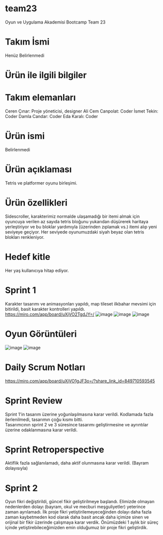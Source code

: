 # team23
Oyun ve Uygulama Akademisi Bootcamp Team 23
# Takım İsmi
Henüz Belirlenmedi
# Ürün ile ilgili bilgiler
# Takım elemanları
Ceren Çınar: Proje yöneticisi, designer
Ali Cem Canpolat: Coder
İsmet Tekin: Coder
Damla Candar: Coder
Eda Karalı: Coder
# Ürün ismi
Belirlenmedi
# Ürün açıklaması
Tetris ve platformer oyunu birleşimi.
# Ürün özellikleri
Sidescroller, karakterimiz normalde ulaşamadığı bir itemi almak için oyuncuya verilen az sayıda tetris bloğunu yukarıdan düşürerek haritaya yerleştiriyor ve bu bloklar yardımıyla (üzerinden zıplamak vs.) itemi alıp yeni seviyeye geçiyor. Her seviyede oyunumuzdaki siyah beyaz olan tetris blokları renkleniyor.
# Hedef kitle
Her yaş kullanıcıya hitap ediyor.
# Sprint 1
Karakter tasarımı ve animasyonları yapıldı, map tileset ilkbahar mevsimi için bitirildi, basit karakter kontrolleri yapıldı.  
https://miro.com/app/board/uXjVO2TgdJY=/
![image](https://user-images.githubusercontent.com/95138463/167613993-487c0c3a-9243-443f-bbb8-8c75e209ebbc.png)
![image](https://user-images.githubusercontent.com/95138463/167614079-9cba4380-3fca-48a6-b7f9-958192d9e04e.png)
![image](https://user-images.githubusercontent.com/95138463/167614469-9dd9a30c-24b8-4fdd-9531-d294566c5720.png)
# Oyun Görüntüleri
![image](https://user-images.githubusercontent.com/95138463/167629066-5c4ad421-1d6e-46e8-9618-d1ef829f7e2e.png)
![image](https://user-images.githubusercontent.com/95138463/167644345-753b0cd8-bf2f-41f2-aec9-897ca990b00d.png)
# Daily Scrum Notları
https://miro.com/app/board/uXjVO1gJF3o=/?share_link_id=849710593545
# Sprint Review
Sprint 1'in tasarım üzerine yoğunlaşılmasına karar verildi. Kodlamada fazla ilerlenilmedi, tasarımın çoğu kısmı bitti.  
Tasarımcının sprint 2 ve 3 süresince tasarımı geliştirmesine ve ayrıntılar üzerine odaklanmasına karar verildi.
# Sprint Retroperspective
Aktiflik fazla sağlanılamadı, daha aktif olunmasına karar verildi. (Bayram dolayısıyla)
# Sprint 2
Oyun fikri değiştirildi, güncel fikir geliştirilmeye başlandı. Elimizde olmayan nedenlerden dolayı (bayram, okul ve mecburi meşguliyetler) yeterince zaman ayrılamadı. İlk proje fikri yetiştirilemeyeceğinden dolayı daha fazla zaman kaybetmeden kod olarak daha basit ancak daha içimize sinen ve orijinal bir fikir üzerinde çalışmaya karar verdik. Önümüzdeki 1 aylık bir süreç içinde yetiştirebileceğimizden emin olduğumuz bir proje fikri geliştirdik.
